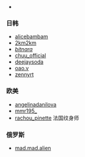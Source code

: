 
- []()
### 日韩
- [alicebambam](https://www.instagram.com/alicebambam/)
- [2km2km](https://www.instagram.com/2km2km/)
- [_bitnara_](https://www.instagram.com/_bitnara_/)
- [chuu_official](https://www.instagram.com/chuu_official/)
- [deejaysoda](https://www.instagram.com/deejaysoda/)
- [oao.v](https://www.instagram.com/oao.v/)
- [zennyrt](https://www.instagram.com/zennyrt/)

### 欧美
- [angelinadanilova](https://www.instagram.com/angelinadanilova/) 
- [mmr195_](https://www.instagram.com/mmr195_/)
- [rachou_pinette](https://www.instagram.com/rachou_pinette/) 法国纹身师

### 俄罗斯
- [mad.mad.alien](https://www.instagram.com/mad.mad.alien/)
